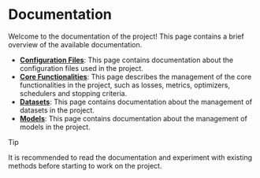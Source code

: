 # Documentation

Welcome to the documentation of the project! This page contains a brief overview of the available documentation.

- **[Configuration Files](./configs.md)**: This page contains documentation about the configuration files used in the project.
- **[Core Functionalities](./core.md)**: This page describes the management of the core functionalities in the project, such as losses, metrics, optimizers, schedulers and stopping criteria.
- **[Datasets](./datasets.md)**: This page contains documentation about the management of datasets in the project.
- **[Models](./models.md)**: This page contains documentation about the management of models in the project.

> [!TIP]
> It is recommended to read the documentation and experiment with existing methods before starting to work on the project.
